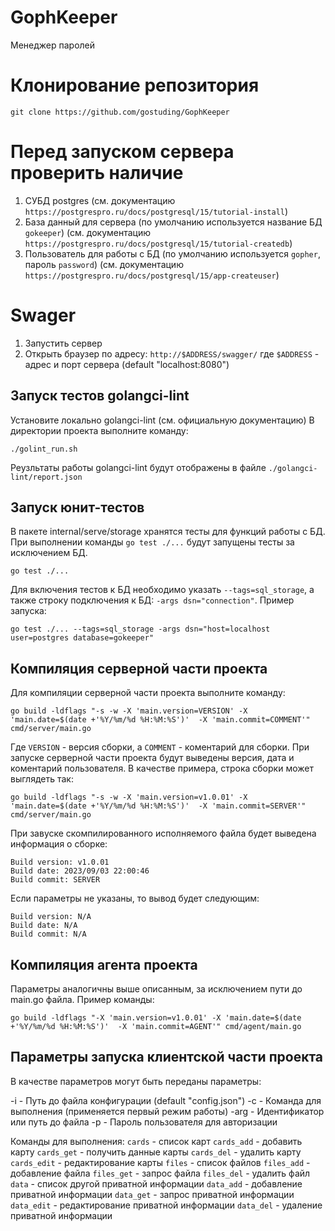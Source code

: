 # GophKeeper
Менеджер паролей 

# Клонирование репозитория
```
git clone https://github.com/gostuding/GophKeeper
```
# Перед запуском сервера проверить наличие

1. СУБД postgres (см. документацию `https://postgrespro.ru/docs/postgresql/15/tutorial-install`)
2. База данный для сервера (по умолчанию используется название БД `gokeeper`) (см. документацию `https://postgrespro.ru/docs/postgresql/15/tutorial-createdb`)
3. Пользователь для работы с БД (по умолчанию используется `gopher`, пароль `password`) (см. документацию `https://postgrespro.ru/docs/postgresql/15/app-createuser`)

# Swager

1. Запустить сервер 
2. Открыть браузер по адресу: `http://$ADDRESS/swagger/` где `$ADDRESS` - адрес и порт сервера (default "localhost:8080")


## Запуск тестов golangci-lint

Установите локально golangci-lint (см. официальную документацию)
В директории проекта выполните команду:
```
./golint_run.sh
```
Реузльтаты работы golangci-lint будут отображены в файле `./golangci-lint/report.json`

## Запуск юнит-тестов 

В пакете internal/serve/storage хранятся тесты для функций работы с БД.
При выполнении команды ```go test ./...``` будут запущены тесты за исключением БД.
```
go test ./...
```
Для включения тестов к БД необходимо указать ```--tags=sql_storage```, 
а также строку подключения к БД: ```-args dsn="connection"```.
Пример запуска:
```
go test ./... --tags=sql_storage -args dsn="host=localhost user=postgres database=gokeeper"
``` 

## Компиляция серверной части проекта

Для компиляции серверной части проекта выполните команду:

```
go build -ldflags "-s -w -X 'main.version=VERSION' -X 'main.date=$(date +'%Y/%m/%d %H:%M:%S')'  -X 'main.commit=COMMENT'" cmd/server/main.go 
```
Где ```VERSION``` -  версия сборки, а ```COMMENT``` - коментарий для сборки.
При запуске серверной части проекта будут выведены версия, дата и коментарий пользователя.
В качестве примера, строка сборки может выглядеть так: 

```
go build -ldflags "-s -w -X 'main.version=v1.0.01' -X 'main.date=$(date +'%Y/%m/%d %H:%M:%S')'  -X 'main.commit=SERVER'" cmd/server/main.go
```
При завуске скомпилированного исполняемого файла будет выведена информация о сборке:
```
Build version: v1.0.01
Build date: 2023/09/03 22:00:46
Build commit: SERVER
```
Если параметры не указаны, то вывод будет следующим:
```
Build version: N/A
Build date: N/A
Build commit: N/A
```

## Компиляция агента проекта

Параметры аналогичны выше описанным, за исключением пути до main.go файла. Пример команды:
```
go build -ldflags "-X 'main.version=v1.0.01' -X 'main.date=$(date +'%Y/%m/%d %H:%M:%S')'  -X 'main.commit=AGENT'" cmd/agent/main.go
```
## Параметры запуска клиентской части проекта

В качестве параметров могут быть переданы параметры:

-i   - Путь до файла конфигурации (default "config.json")
-c   - Команда для выполнения (применяется первый режим работы)
-arg - Идентификатор или путь до файла
-p   - Пароль пользователя для авторизации

Команды для выполнения:
`cards` - список карт
`cards_add`  - добавить карту
`cards_get`  - получить данные карты
`cards_del`  - удалить карту
`cards_edit` - редактирование карты
`files` - список файлов
`files_add`  - добавление файла
`files_get`  - запрос файла
`files_del`  - удалить файл
`data`  - список другой приватной информации
`data_add`   - добавление приватной информации
`data_get`   - запрос приватной информации
`data_edit`  - редактирование приватной информации
`data_del`   - удаление приватной информации
